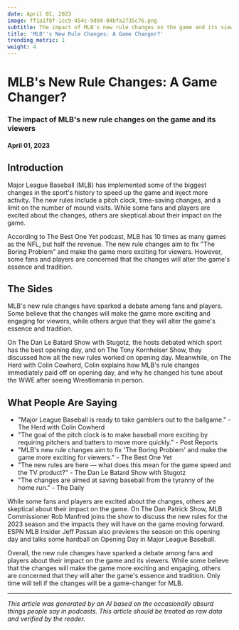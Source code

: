 ```yaml
---
date: April 01, 2023
image: ff1a1f8f-1cc9-454c-9d94-04bfa2735c76.png
subtitle: The impact of MLB's new rule changes on the game and its viewers
title: 'MLB''s New Rule Changes: A Game Changer?'
trending_metric: 1
weight: 4
---
```

# MLB's New Rule Changes: A Game Changer?
### The impact of MLB's new rule changes on the game and its viewers
#### April 01, 2023

## Introduction
Major League Baseball (MLB) has implemented some of the biggest changes in the sport's history to speed up the game and inject more activity. The new rules include a pitch clock, time-saving changes, and a limit on the number of mound visits. While some fans and players are excited about the changes, others are skeptical about their impact on the game. 

According to The Best One Yet podcast, MLB has 10 times as many games as the NFL, but half the revenue. The new rule changes aim to fix "The Boring Problem" and make the game more exciting for viewers. However, some fans and players are concerned that the changes will alter the game's essence and tradition.

## The Sides
MLB's new rule changes have sparked a debate among fans and players. Some believe that the changes will make the game more exciting and engaging for viewers, while others argue that they will alter the game's essence and tradition. 

On The Dan Le Batard Show with Stugotz, the hosts debated which sport has the best opening day, and on The Tony Kornheiser Show, they discussed how all the new rules worked on opening day. Meanwhile, on The Herd with Colin Cowherd, Colin explains how MLB's rule changes immediately paid off on opening day, and why he changed his tune about the WWE after seeing Wrestlemania in person.

## What People Are Saying
- "Major League Baseball is ready to take gamblers out to the ballgame." - The Herd with Colin Cowherd
- "The goal of the pitch clock is to make baseball more exciting by requiring pitchers and batters to move more quickly." - Post Reports
- "MLB's new rule changes aim to fix 'The Boring Problem' and make the game more exciting for viewers." - The Best One Yet
- "The new rules are here — what does this mean for the game speed and the TV product?" - The Dan Le Batard Show with Stugotz
- "The changes are aimed at saving baseball from the tyranny of the home run." - The Daily

While some fans and players are excited about the changes, others are skeptical about their impact on the game. On The Dan Patrick Show, MLB Commissioner Rob Manfred joins the show to discuss the new rules for the 2023 season and the impacts they will have on the game moving forward. ESPN MLB Insider Jeff Passan also previews the season on this opening day and talks some hardball on Opening Day in Major League Baseball. 

Overall, the new rule changes have sparked a debate among fans and players about their impact on the game and its viewers. While some believe that the changes will make the game more exciting and engaging, others are concerned that they will alter the game's essence and tradition. Only time will tell if the changes will be a game-changer for MLB.

 --- 

*This article was generated by an AI based on the occasionally absurd things people say in podcasts. This article should be treated as raw data and verified by the reader.*
